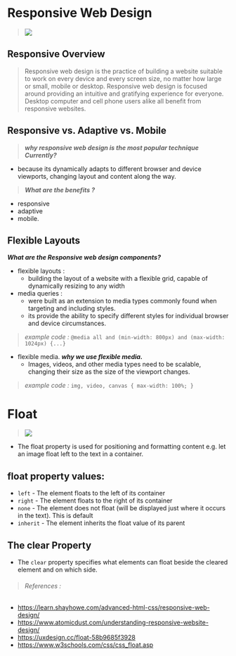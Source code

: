 # Responsive Web Design
>![](https://www.atomicdust.com/images/uploads/ResponsiveWeb-Header.jpg)
## Responsive Overview
> Responsive web design is the practice of building a website suitable to work on every device and every screen size, no matter how large or small, mobile or desktop. Responsive web design is focused around providing an intuitive and gratifying experience for everyone. Desktop computer and cell phone users alike all benefit from responsive websites.
## Responsive vs. Adaptive vs. Mobile
> ***why responsive web design is the most popular technique Currently?***  
 - because its dynamically adapts to different browser and device viewports, changing layout and content along the way.
> ***What are the benefits ?***
- responsive
- adaptive
- mobile.
## Flexible Layouts
***What are the Responsive web design components?***
- flexible layouts : 
    - building the layout of a website with a flexible grid, capable of dynamically resizing to any width
- media queries :
    - were built as an extension to media types commonly found when 
         targeting and including styles.
    - its provide the ability to specify different styles for individual 
             browser and device circumstances.
> *example code :*
> `@media all and (min-width: 800px) and (max-width: 1024px) {...}`
- flexible media.
***why we use flexible media.***
   - Images, videos, and other media types need to be scalable, changing their size as the size of the viewport changes.
> *example code :*
`img, video, canvas {
  max-width: 100%;
}`
#
# Float
>![](https://miro.medium.com/max/500/1*gL79pBRvVlMjX0Ovevz96w.png)
- The float property is used for positioning and formatting content e.g. let an image float left to the text in a container.

## float property values:

- `left` - The element floats to the left of its container
- `right` - The element floats to the right of its container
- `none` - The element does not float (will be displayed just where it occurs in the text). This is default
- `inherit` - The element inherits the float value of its parent

## The clear Property
- The `clear` property specifies what elements can float beside the cleared element and on which side.

> ###### *References :*
* https://learn.shayhowe.com/advanced-html-css/responsive-web-design/
* https://www.atomicdust.com/understanding-responsive-website-design/
* https://uxdesign.cc/float-58b9685f3928
* https://www.w3schools.com/css/css_float.asp
